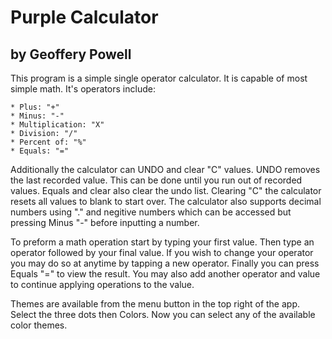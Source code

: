 # Purple Calculator
## by Geoffery Powell

This program is a simple single 
operator calculator. It is capable 
of most simple math. It's operators 
include:   
```
* Plus: "+"   
* Minus: "-"    
* Multiplication: "X"   
* Division: "/"   
* Percent of: "%"   
* Equals: "="   
```	
Additionally the calculator can UNDO
and clear "C" values. UNDO removes the 
last recorded value. This can be done 
until you run out of recorded values. 
Equals and clear also clear the undo list. 
Clearing "C" the calculator resets all 
values to blank to start over. The 
calculator also supports decimal numbers 
using "." and negitive numbers which can 
be accessed but pressing Minus "-" before 
inputting a number. 

To preform a math operation start by 
typing your first value. Then type an 
operator followed by your final value. 
If you wish to change your operator you 
may do so at anytime by tapping a new 
operator. Finally you can press 
Equals "=" to view the result. You 
may also add another operator and value 
to continue applying operations to the 
value. 

Themes are available from the menu button
in the top right of the app. Select the three 
dots then Colors. Now you can select any of 
the available color themes. 

